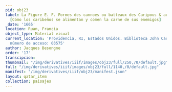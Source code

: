 ```yaml
---
pid: obj23
label: La Figure E. F. Formes des cannoes ou batteaux des Caripous & autres Indiens
  [Cómo los caribeños se alimentan y comen la carne de sus enemigos]
_date: '1665'
location: Ruan, Francia
object_type: Material visual
current_location: 'Providencia, RI, Estados Unidos. Biblioteca John Carter Brown,
  número de acceso: 03575'
author: Jacques Besongne
order: '17'
transcipcion:
thumbnail: "/img/derivatives/iiif/images/obj23/full/250,/0/default.jpg"
full: "/img/derivatives/iiif/images/obj23/full/1140,/0/default.jpg"
manifest: "/img/derivatives/iiif/obj23/manifest.json"
layout: qatar_item
collection: paisajes
---
```

